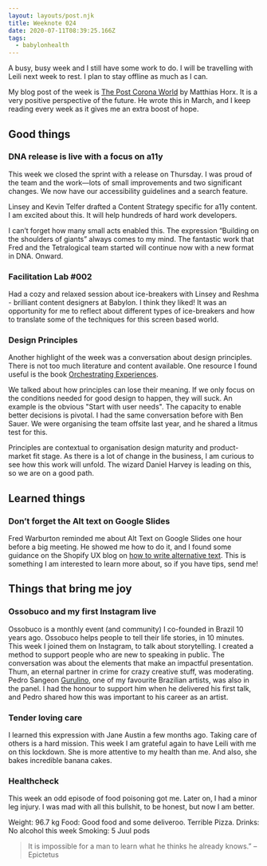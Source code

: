 ```yaml
---
layout: layouts/post.njk
title: Weeknote 024
date: 2020-07-11T08:39:25.166Z
tags:
  - babylonhealth
---
```

A busy, busy week and I still have some work to do. I will be travelling with Leili next week to rest. I plan to stay offline as much as I can.

My blog post of the week is [The Post Corona World](https://www.horx.com/en/48-the-post-corona-world) by Matthias Horx. It is a very positive perspective of the future. He wrote this in March, and I keep reading every week as it gives me an extra boost of hope.

## Good things

### DNA release is live with a focus on a11y

This week we closed the sprint with a release on Thursday. I was proud of the team and the work—lots of small improvements and two significant changes. We now have our accessibility guidelines and a search feature.

Linsey and Kevin Telfer drafted a Content Strategy specific for a11y content. I am excited about this. It will help hundreds of hard work developers.

I can’t forget how many small acts enabled this. The expression “Building on the shoulders of giants” always comes to my mind. The fantastic work that Fred and the Tetralogical team started will continue now with a new format in DNA. Onward.

### Facilitation Lab #002
Had a cozy and relaxed session about ice-breakers with Linsey and Reshma - brilliant content designers at Babylon. I think they liked! It was an opportunity for me to reflect about different types of ice-breakers and how to translate some of the techniques for this screen based world. 

### Design Principles

Another highlight of the week was a conversation about design principles. There is not too much literature and content available. One resource I found useful is the book [Orchestrating Experiences](https://uxmag.com/articles/orchestrating-experiences).

We talked about how principles can lose their meaning. If we only focus on the conditions needed for good design to happen, they will suck. An example is the obvious "Start with user needs". The capacity to enable better decisions is pivotal. I had the same conversation before with Ben Sauer. We were organising the team offsite last year, and he shared a litmus test for this.

Principles are contextual to organisation design maturity and product-market fit stage. As there is a lot of change in the business, I am curious to see how this work will unfold. The wizard Daniel Harvey is leading on this, so we are on a good path. 

## Learned things

### Don’t forget the Alt text on Google Slides

Fred Warburton reminded me about Alt Text on Google Slides one hour before a big meeting. He showed me how to do it, and I found some guidance on the Shopify UX blog on [how to write alternative text](https://ux.shopify.com/considerations-when-writing-alt-text-a9c1985a8204). This is something I am interested to learn more about, so if you have tips, send me!

## Things that bring me joy

### Ossobuco and my first Instagram live

Ossobuco is a monthly event (and community) I co-founded in Brazil 10 years ago. Ossobuco helps people to tell their life stories, in 10 minutes. This week I joined them on Instagram, to talk about storytelling. I created a method to support people who are new to speaking in public. The conversation was about the elements that make an impactful presentation. Thum, an eternal partner in crime for crazy creative stuff, was moderating. Pedro Sangeon [Gurulino](https://www.instagram.com/gurulino/?hl=en), one of my favourite Brazilian artists, was also in the panel. I had the honour to support him when he delivered his first talk, and Pedro shared how this was important to his career as an artist.

### Tender loving care

I learned this expression with Jane Austin a few months ago. Taking care of others is a hard mission. This week I am grateful again to have Leili with me on this lockdown. She is more attentive to my health than me. And also, she bakes incredible banana cakes. 

### Healthcheck

This week an odd episode of food poisoning got me. Later on, I had a minor leg injury. I was mad with all this bullshit, to be honest, but now I am better.

Weight: 96.7 kg
Food: Good food and some deliveroo. Terrible Pizza.
Drinks: No alcohol this week
Smoking: 5 Juul pods

>It is impossible for a man to learn what he thinks he already knows.” – Epictetus
